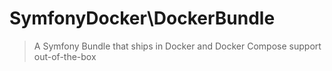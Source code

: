 # SymfonyDocker\DockerBundle

> A Symfony Bundle that ships in Docker and Docker Compose support out-of-the-box
